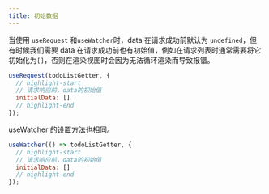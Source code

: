 ```yaml
---
title: 初始数据
---
```


当使用 `useRequest` 和`useWatcher`时，data 在请求成功前默认为 `undefined`，但有时候我们需要 data 在请求成功前也有初始值，例如在请求列表时通常需要将它初始化为`[]`，否则在渲染视图时会因为无法循环渲染而导致报错。

```javascript
useRequest(todoListGetter, {
  // highlight-start
  // 请求响应前，data的初始值
  initialData: []
  // highlight-end
});
```

useWatcher 的设置方法也相同。

```javascript
useWatcher(() => todoListGetter, {
  // highlight-start
  // 请求响应前，data的初始值
  initialData: []
  // highlight-end
});
```
